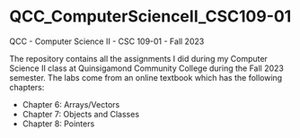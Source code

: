 # QCC_ComputerScienceII_CSC109-01
QCC - Computer Science II - CSC 109-01 - Fall 2023

The repository contains all the assignments I did during my Computer Science II class at Quinsigamond Community College during the Fall 2023 semester. The labs come from an online textbook which has the following chapters:
- Chapter 6: Arrays/Vectors
- Chapter 7: Objects and Classes
- Chapter 8: Pointers
